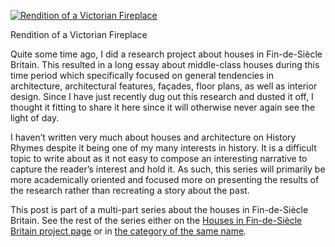 [![Rendition of a Victorian Fireplace](victorian-fireplace.png)](https://www.historyrhymes.info/2016/01/24/new-series-houses-in-fin-de-siecle-britain/victorian-fireplace/)

Rendition of a Victorian Fireplace

Quite some time ago, I did a research project about houses in Fin-de-Siècle Britain. This resulted in a long essay about middle-class houses during this time period which specifically focused on general tendencies in architecture, architectural features, façades, floor plans, as well as interior design. Since I have just recently dug out this research and dusted it off, I thought it fitting to share it here since it will otherwise never again see the light of day.

I haven’t written very much about houses and architecture on History Rhymes despite it being one of my many interests in history. It is a difficult topic to write about as it not easy to compose an interesting narrative to capture the reader’s interest and hold it. As such, this series will primarily be more academically oriented and focused more on presenting the results of the research rather than recreating a story about the past.

This post is part of a multi-part series about the houses in Fin-de-Siècle Britain. See the rest of the series either on the [Houses in Fin-de-Siècle Britain project page](https://www.historyrhymes.info/featured/houses-in-fin-de-siecle-britain/) or in [the category of the same name](https://www.historyrhymes.info/category/multi-part-series/houses-in-fin-de-siecle-britain/).